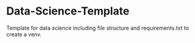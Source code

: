 # Data-Science-Template
Template for data science including file structure and requirements.txt to create a venv.
